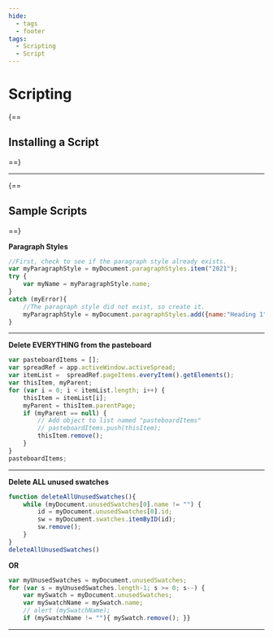 ```yaml
---
hide:
  - tags
  - footer
tags:
  - Scripting
  - Script
---
```


# **Scripting**


{==

## **Installing a Script**

==}


---


{==

## **Sample Scripts**

==}

**Paragraph Styles**

```jsx
//First, check to see if the paragraph style already exists.
var myParagraphStyle = myDocument.paragraphStyles.item("2021");
try {
    var myName = myParagraphStyle.name;
}
catch (myError){
    //The paragraph style did not exist, so create it.
    myParagraphStyle = myDocument.paragraphStyles.add({name:"Heading 1"});
}
```

---

**Delete EVERYTHING from the pasteboard**

```jsx
var pasteboardItems = [];
var spreadRef = app.activeWindow.activeSpread;
var itemList =  spreadRef.pageItems.everyItem().getElements();
var thisItem, myParent;
for (var i = 0; i < itemList.length; i++) {
    thisItem = itemList[i];
    myParent = thisItem.parentPage;
    if (myParent == null) {
        // Add object to list named "pasteboardItems"
        // pasteboardItems.push(thisItem);
        thisItem.remove();
    }
}
pasteboardItems;
```

---

**Delete ALL unused swatches**

```jsx
function deleteAllUnusedSwatches(){
	while (myDocument.unusedSwatches[0].name != "") {
	    id = myDocument.unusedSwatches[0].id;
	    sw = myDocument.swatches.itemByID(id);
	    sw.remove();
	}
}
deleteAllUnusedSwatches()
```

**OR**

```jsx
var myUnusedSwatches = myDocument.unusedSwatches;
for (var s = myUnusedSwatches.length-1; s >= 0; s--) {
    var mySwatch = myDocument.unusedSwatches;
    var mySwatchName = mySwatch.name;
    // alert (mySwatchName);
    if (mySwatchName != ""){ mySwatch.remove(); }}
```


---
